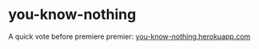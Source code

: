 # you-know-nothing
A quick vote before premiere premier: [you-know-nothing.herokuapp.com](http://you-know-nothing.herokuapp.com)
